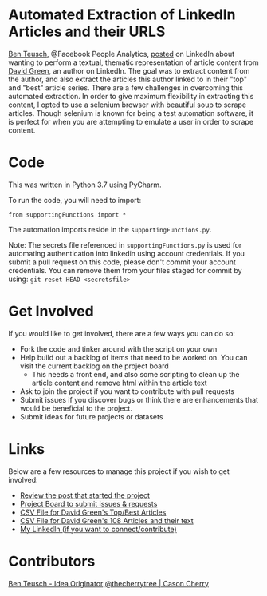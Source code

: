 # Automated Extraction of LinkedIn Articles and their URLS
[Ben Teusch](https://www.linkedin.com/in/teuschb/), @Facebook People Analytics, [posted](https://www.linkedin.com/feed/update/urn:li:activity:6534214015349075968) on LinkedIn about wanting to perform a textual, thematic representation of article content from [David Green](https://www.linkedin.com/in/davidrgreen/), an author on LinkedIn. The goal was to extract content from the author, and also extract the articles this author linked to in their "top" and "best" article series. There are a few challenges in overcoming this automated extraction. In order to give maximum flexibility in extracting this content, I opted to use a selenium browser with beautiful soup to scrape articles. Though selenium is known for being a test automation software, it is perfect for when you are attempting to emulate a user in order to scrape content.

# Code
This was written in Python 3.7 using PyCharm. 

To run the code, you will need to import:
```
from supportingFunctions import *
```

The automation imports reside in the `supportingFunctions.py`.

Note: The secrets file referenced in `supportingFunctions.py` is used for automating authentication into linkedin using account credentials. If you submit a pull request on this code, please don't commit your account credentials. You can remove them from your files staged for commit by using: `git reset HEAD <secretsfile>`

# Get Involved

If you would like to get involved, there are a few ways you can do so:
 - Fork the code and tinker around with the script on your own
 - Help build out a backlog of items that need to be worked on. You can visit the current backlog on the project board
    - This needs a front end, and also some scripting to clean up the article content and remove html within the article text
 - Ask to join the project if you want to contribute with pull requests
 - Submit issues if you discover bugs or think there are enhancements that would be beneficial to the project.
 - Submit ideas for future projects or datasets


# Links
Below are a few resources to manage this project if you wish to get involved:
- [Review the post that started the project](https://www.linkedin.com/feed/update/urn:li:activity:6534214015349075968)
- [Project Board to submit issues & requests](https://github.com/thecherrytree/linkedInArticles/projects/1)
- [CSV File for David Green's Top/Best Articles](https://github.com/thecherrytree/linkedInArticles/blob/master/data/top_articles.csv)
- [CSV File for David Green's 108 Articles and their text](https://github.com/thecherrytree/linkedInArticles/blob/master/data/davigrgreen_articles.csv)
- [My LinkedIn (if you want to connect/contribute)](https://www.linkedin.com/in/casoncherry/)


# Contributors
[Ben Teusch - Idea Originator](https://www.linkedin.com/in/teuschb/)
[@thecherrytree | Cason Cherry](https://www.linkedin.com/in/casoncherry/)
